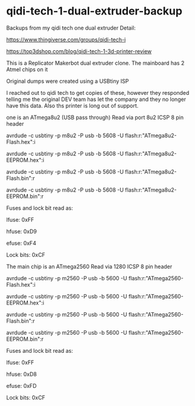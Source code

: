 # qidi-tech-1-dual-extruder-backup
Backups from my qidi tech one dual extruder
Detail:

https://www.thingiverse.com/groups/qidi-tech-i

https://top3dshop.com/blog/qidi-tech-1-3d-printer-review


This is a Replicator Makerbot dual extruder clone.
The mainboard has 2 Atmel chips on it 

Original dumps were created using a USBtiny ISP

I reached out to qidi tech to get copies of these, however they responded telling me the original DEV team has let the company and they no longer have this data.
Also ths printer is long out of support.

one is an ATmega8u2 (USB pass through) Read via port 8u2 ICSP 8 pin header

avrdude -c usbtiny -p m8u2 -P usb -b 5608 -U flash:r:"ATmega8u2-Flash.hex":i

avrdude -c usbtiny -p m8u2 -P usb -b 5608 -U flash:r:"ATmega8u2-EEPROM.hex":i

avrdude -c usbtiny -p m8u2 -P usb -b 5608 -U flash:r:"ATmega8u2-Flash.bin":r

avrdude -c usbtiny -p m8u2 -P usb -b 5608 -U flash:r:"ATmega8u2-EEPROM.bin":r

Fuses and lock bit read as:

lfuse: 0xFF

hfuse: 0xD9

efuse: 0xF4

Lock bits: 0xCF




The main chip is an ATmega2560 Read via 1280 ICSP 8 pin header

avrdude -c usbtiny -p m2560 -P usb -b 5600 -U flash:r:"ATmega2560-Flash.hex":i

avrdude -c usbtiny -p m2560 -P usb -b 5600 -U flash:r:"ATmega2560-EEPROM.hex":i

avrdude -c usbtiny -p m2560 -P usb -b 5600 -U flash:r:"ATmega2560-Flash.bin":r

avrdude -c usbtiny -p m2560 -P usb -b 5600 -U flash:r:"ATmega2560-EEPROM.bin":r

Fuses and lock bit read as:

lfuse: 0xFF

hfuse: 0xD8

efuse: 0xFD

Lock bits: 0xCF
